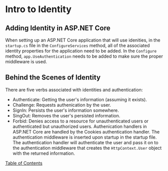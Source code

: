 # Intro to Identity

## Adding Identity in ASP.NET Core
When setting up an ASP.NET Core application that will use idenities, in the `startup.cs` file in the `ConfigureServices` method, all of the associated identity properties for the application need to be added. In the `Configure` method, `app.UseAuthentication` needs to be added to make sure the proper middleware is used. 

## Behind the Scenes of Identity
There are five verbs associated with identities and authentication:</br>
- Authenticate: Getting the user's information (assuming it exists).
- Challenge: Requests authenication by the user.
- SignIn: Persists the user's information somewhere.
- SingOut: Removes the user's persisted information.
- Forbid: Denies access to a resource for unauthenticated users or authenticated but unauthorized users.
Authenication handlers in ASP.NET Core are handled by the Cookies authentication handler. The authentication middleware is inserted upon startup in the startup file. The authentication handler will authenticate the user and pass it on to the authentication middleware that creates the `HttpContext.User` object with the returned information.



[Table of Contents](README.md)